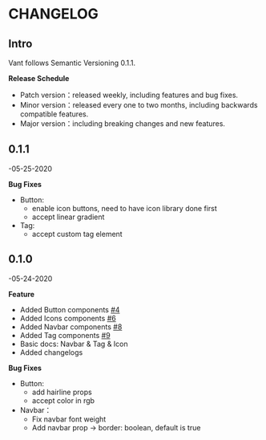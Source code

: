 # CHANGELOG

## Intro

Vant follows Semantic Versioning 0.1.1.

**Release Schedule**

- Patch version：released weekly, including features and bug fixes.
- Minor version：released every one to two months, including backwards compatible features.
- Major version：including breaking changes and new features.

## **0**.1.1

-05-25-2020

**Bug Fixes**

- Button:
  - enable icon buttons, need to have icon library done first
  - accept linear gradient
- Tag:
  - accept custom tag element

## **0**.1.0

-05-24-2020

**Feature**

- Added Button components [\#4](https://github.com/mxdi9i7/vant-react/pull/4)
- Added Icons components [\#6](https://github.com/mxdi9i7/vant-react/pull/6/files)
- Added Navbar components [\#8](https://github.com/mxdi9i7/vant-react/pull/8)
- Added Tag components [\#9](https://github.com/mxdi9i7/vant-react/pull/9)
- Basic docs: Navbar & Tag & Icon
- Added changelogs

**Bug Fixes**

- Button:
  - add hairline props
  - accept color in rgb
- Navbar：
  - Fix navbar font weight
  - Add navbar prop -&gt; border: boolean, default is true
